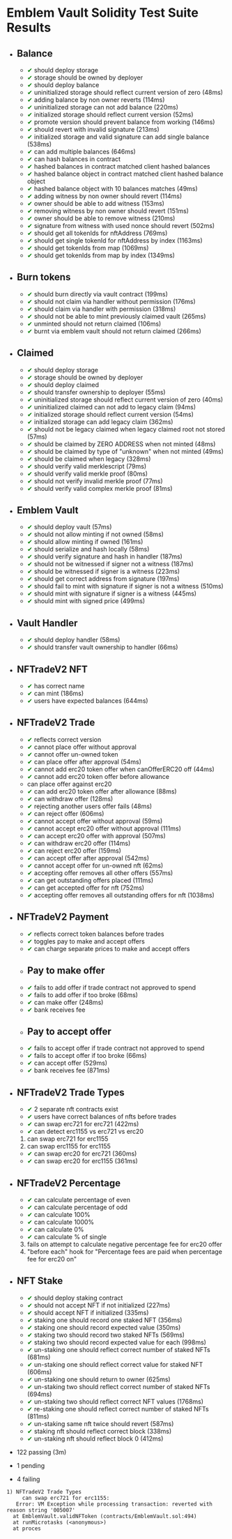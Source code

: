 # Emblem Vault Solidity Test Suite Results

-  ## Balance
    - <span style="color:green">✔</span> should deploy storage
    - <span style="color:green">✔</span> storage should be owned by deployer
    - <span style="color:green">✔</span> should deploy balance
    - <span style="color:green">✔</span> uninitialized storage should reflect current version of zero (48ms)
    - <span style="color:green">✔</span> adding balance by non owner reverts (114ms)
    - <span style="color:green">✔</span> uninitialized storage can not add balance (220ms)
    - <span style="color:green">✔</span> initialized storage should reflect current version (52ms)
    - <span style="color:green">✔</span> promote version should prevent balance from working (146ms)
    - <span style="color:green">✔</span> should revert with invalid signature (213ms)
    - <span style="color:green">✔</span> initialized storage and valid signature can add single balance (538ms)
    - <span style="color:green">✔</span> can add multiple balances (646ms)
    - <span style="color:green">✔</span> can hash balances in contract
    - <span style="color:green">✔</span> hashed balances in contract matched client hashed balances
    - <span style="color:green">✔</span> hashed balance object in contract matched client hashed balance object
    - <span style="color:green">✔</span> hashed balance object with 10 balances matches (49ms)
    - <span style="color:green">✔</span> adding witness by non owner should revert (114ms)
    - <span style="color:green">✔</span> owner should be able to add witness (153ms)
    - <span style="color:green">✔</span> removing witness by non owner should revert (151ms)
    - <span style="color:green">✔</span> owner should be able to remove witness (210ms)
    - <span style="color:green">✔</span> signature from witness with used nonce should revert (502ms)
    - <span style="color:green">✔</span> should get all tokenIds for nftAddress (769ms)
    - <span style="color:green">✔</span> should get single tokenId for nftAddress by index (1163ms)
    - <span style="color:green">✔</span> should get tokenIds from map (1069ms)
    - <span style="color:green">✔</span> should get tokenIds from map by index (1349ms)

-  ## Burn tokens
    - <span style="color:green">✔</span> should burn directly via vault contract (199ms)
    - <span style="color:green">✔</span> should not claim via handler without permission (176ms)
    - <span style="color:green">✔</span> should claim via handler with permission (318ms)
    - <span style="color:green">✔</span> should not be able to mint previously claimed vault (265ms)
    - <span style="color:green">✔</span> unminted should not return claimed (106ms)
    - <span style="color:green">✔</span> burnt via emblem vault should not return claimed (266ms)

-  ## Claimed
    - <span style="color:green">✔</span> should deploy storage
    - <span style="color:green">✔</span> storage should be owned by deployer
    - <span style="color:green">✔</span> should deploy claimed
    - <span style="color:green">✔</span> should transfer ownership to deployer (55ms)
    - <span style="color:green">✔</span> uninitialized storage should reflect current version of zero (40ms)
    - <span style="color:green">✔</span> uninitialized claimed can not add to legacy claim (94ms)
    - <span style="color:green">✔</span> initialized storage should reflect current version (54ms)
    - <span style="color:green">✔</span> initialized storage can add legacy claim (362ms)
    - <span style="color:green">✔</span> should not be legacy claimed when legacy claimed root not stored (57ms)
    - <span style="color:green">✔</span> should be claimed by ZERO ADDRESS when not minted (48ms)
    - <span style="color:green">✔</span> should be claimed by type of "unknown" when not minted (49ms)
    - <span style="color:green">✔</span> should be claimed when legacy (328ms)
    - <span style="color:green">✔</span> should verify valid merklescript (79ms)
    - <span style="color:green">✔</span> should verify valid merkle proof (80ms)
    - <span style="color:green">✔</span> should not verify invalid merkle proof (77ms)
    - <span style="color:green">✔</span> should verify valid complex merkle proof (81ms)

-  ## Emblem Vault
    - <span style="color:green">✔</span> should deploy vault (57ms)
    - <span style="color:green">✔</span> should not allow minting if not owned (58ms)
    - <span style="color:green">✔</span> should allow minting if owned (161ms)
    - <span style="color:green">✔</span> should serialize and hash locally (58ms)
    - <span style="color:green">✔</span> should verify signature and hash in handler (187ms)
    - <span style="color:green">✔</span> should not be witnessed if signer not a witness (187ms)
    - <span style="color:green">✔</span> should be witnessed if signer is a witness (223ms)
    - <span style="color:green">✔</span> should get correct address from signature (197ms)
    - <span style="color:green">✔</span> should fail to mint with signature if signer is not a witness (510ms)
    - <span style="color:green">✔</span> should mint with signature if signer is a witness (445ms)
    - <span style="color:green">✔</span> should mint with signed price (499ms)

-  ## Vault Handler
    - <span style="color:green">✔</span> should deploy handler (58ms)
    - <span style="color:green">✔</span> should transfer vault ownership to handler (66ms)

-  ## NFTradeV2 NFT
    - <span style="color:green">✔</span> has correct name
    - <span style="color:green">✔</span> can mint (186ms)
    - <span style="color:green">✔</span> users have expected balances (644ms)

-  ## NFTradeV2 Trade
    - <span style="color:green">✔</span> reflects correct version
    - <span style="color:green">✔</span> cannot place offer without approval
    - <span style="color:green">✔</span> cannot offer un-owned token
    - <span style="color:green">✔</span> can place offer after approval (54ms)
    - <span style="color:green">✔</span> cannot add erc20 token offer when canOfferERC20 off (44ms)
    - <span style="color:green">✔</span> cannot add erc20 token offer before allowance
    - can place offer against erc20
    - <span style="color:green">✔</span> can add erc20 token offer after allowance (88ms)
    - <span style="color:green">✔</span> can withdraw offer (128ms)
    - <span style="color:green">✔</span> rejecting another users offer fails (48ms)
    - <span style="color:green">✔</span> can reject offer (606ms)
    - <span style="color:green">✔</span> cannot accept offer without approval (59ms)
    - <span style="color:green">✔</span> cannot accept erc20 offer without approval (111ms)
    - <span style="color:green">✔</span> can accept erc20 offer with approval (507ms)
    - <span style="color:green">✔</span> can withdraw erc20 offer (114ms)
    - <span style="color:green">✔</span> can reject erc20 offer (159ms)
    - <span style="color:green">✔</span> can accept offer after approval (542ms)
    - <span style="color:green">✔</span> cannot accept offer for un-owned nft (62ms)
    - <span style="color:green">✔</span> accepting offer removes all other offers (557ms)
    - <span style="color:green">✔</span> can get outstanding offers placed (111ms)
    - <span style="color:green">✔</span> can get accepted offer for nft  (752ms)
    - <span style="color:green">✔</span> accepting offer removes all outstanding offers for nft (1038ms)

-  ## NFTradeV2 Payment
    - <span style="color:green">✔</span> reflects correct token balances before trades
    - <span style="color:green">✔</span> toggles pay to make and accept offers
    - <span style="color:green">✔</span> can charge separate prices to make and accept offers
    -  ## Pay to make offer
      - <span style="color:green">✔</span> fails to add offer if trade contract not approved to spend
      - <span style="color:green">✔</span> fails to add offer if too broke (68ms)
      - <span style="color:green">✔</span> can make offer (248ms)
      - <span style="color:green">✔</span> bank receives fee
    -  ## Pay to accept offer
      - <span style="color:green">✔</span> fails to accept offer if trade contract not approved to spend
      - <span style="color:green">✔</span> fails to accept offer if too broke (66ms)
      - <span style="color:green">✔</span> can accept offer (529ms)
      - <span style="color:green">✔</span> bank receives fee (871ms)

-  ## NFTradeV2 Trade Types
    - <span style="color:green">✔</span> 2 separate nft contracts exist
    - <span style="color:green">✔</span> users have correct balances of nfts before trades
    - <span style="color:green">✔</span> can swap erc721 for erc721 (422ms)
    - <span style="color:green">✔</span> can detect erc1155 vs erc721 vs erc20
    1) can swap erc721 for erc1155
    2) can swap erc1155 for erc1155
    - <span style="color:green">✔</span> can swap erc20 for erc721 (360ms)
    - <span style="color:green">✔</span> can swap erc20 for erc1155 (361ms)

-  ## NFTradeV2 Percentage
    - <span style="color:green">✔</span> can calculate percentage of even
    - <span style="color:green">✔</span> can calculate percentage of odd
    - <span style="color:green">✔</span> can calculate 100%
    - <span style="color:green">✔</span> can calculate 1000%
    - <span style="color:green">✔</span> can calculate 0%
    - <span style="color:green">✔</span> can calculate % of single
    3) fails on attempt to calculate negative
    percentage fee for erc20 offer
      4) "before each" hook for "Percentage fees are paid when percentage fee for erc20 on"

-  ## NFT Stake
    - <span style="color:green">✔</span> should deploy staking contract
    - <span style="color:green">✔</span> should not accept NFT if not initialized (227ms)
    - <span style="color:green">✔</span> should accept NFT if initialized (335ms)
    - <span style="color:green">✔</span> staking one should record one staked NFT (356ms)
    - <span style="color:green">✔</span> staking one should record expected value (350ms)
    - <span style="color:green">✔</span> staking two should record two staked NFTs (569ms)
    - <span style="color:green">✔</span> staking two should record expected value for each (998ms)
    - <span style="color:green">✔</span> un-staking one should reflect correct number of staked NFTs (681ms)
    - <span style="color:green">✔</span> un-staking one should reflect correct value for staked NFT (606ms)
    - <span style="color:green">✔</span> un-staking one should return to owner (625ms)
    - <span style="color:green">✔</span> un-staking two should reflect correct number of staked NFTs (694ms)
    - <span style="color:green">✔</span> un-staking two should reflect correct NFT values (1768ms)
    - <span style="color:green">✔</span> re-staking one should reflect correct number of staked NFTs (811ms)
    - <span style="color:green">✔</span> un-staking same nft twice should revert (587ms)
    - <span style="color:green">✔</span> staking nft should reflect correct block (338ms)
    - <span style="color:green">✔</span> un-staking nft should reflect block 0 (412ms)


  - 122 passing (3m)
  - 1 pending
  - 4 failing

  ```
  1) NFTradeV2 Trade Types
       can swap erc721 for erc1155:
     Error: VM Exception while processing transaction: reverted with reason string '005007'
    at EmblemVault.validNFToken (contracts/EmblemVault.sol:494)
    at runMicrotasks (<anonymous>)
    at proces
